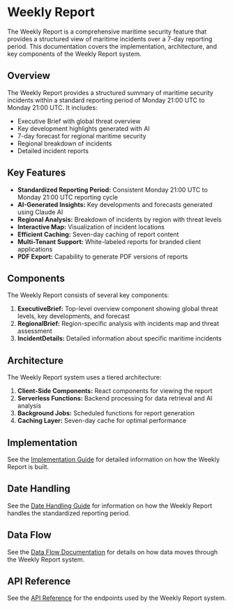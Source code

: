 # Weekly Report

The Weekly Report is a comprehensive maritime security feature that provides a structured view of maritime incidents over a 7-day reporting period. This documentation covers the implementation, architecture, and key components of the Weekly Report system.

## Overview

The Weekly Report provides a structured summary of maritime security incidents within a standard reporting period of Monday 21:00 UTC to Monday 21:00 UTC. It includes:

- Executive Brief with global threat overview
- Key development highlights generated with AI
- 7-day forecast for regional maritime security
- Regional breakdown of incidents
- Detailed incident reports

## Key Features

- **Standardized Reporting Period:** Consistent Monday 21:00 UTC to Monday 21:00 UTC reporting cycle
- **AI-Generated Insights:** Key developments and forecasts generated using Claude AI
- **Regional Analysis:** Breakdown of incidents by region with threat levels
- **Interactive Map:** Visualization of incident locations
- **Efficient Caching:** Seven-day caching of report content
- **Multi-Tenant Support:** White-labeled reports for branded client applications
- **PDF Export:** Capability to generate PDF versions of reports

## Components

The Weekly Report consists of several key components:

1. **ExecutiveBrief:** Top-level overview component showing global threat levels, key developments, and forecast
2. **RegionalBrief:** Region-specific analysis with incidents map and threat assessment
3. **IncidentDetails:** Detailed information about specific maritime incidents

## Architecture

The Weekly Report system uses a tiered architecture:

1. **Client-Side Components:** React components for viewing the report
2. **Serverless Functions:** Backend processing for data retrieval and AI analysis
3. **Background Jobs:** Scheduled functions for report generation
4. **Caching Layer:** Seven-day cache for optimal performance

## Implementation

See the [Implementation Guide](./implementation.md) for detailed information on how the Weekly Report is built.

## Date Handling

See the [Date Handling Guide](./date-handling.md) for information on how the Weekly Report handles the standardized reporting period.

## Data Flow

See the [Data Flow Documentation](./data-flow.md) for details on how data moves through the Weekly Report system.

## API Reference

See the [API Reference](./api-reference.md) for the endpoints used by the Weekly Report system.